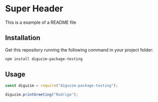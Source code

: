 # Super Header

This is a example of a README file

## Installation

Get this repository running the following command in your project folder:

```bash
npm install diguzim-package-testing
```

## Usage
```javascript
const diguzim = require("diguzim-package-testing");

diguzim.printGreeting("Rodrigo");
```